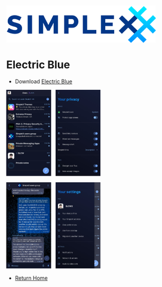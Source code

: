 <img src="../resources/logo-light.png">

# Electric Blue

* Download [Electric Blue](../themes/SxC_electricBlue.theme)

<img src="../screenshots/SxC_ElectricBlue01.jpg" width="120">&nbsp;&nbsp;&nbsp;<img src="../screenshots/SxC_ElectricBlue02.jpg" width="120">

<img src="../screenshots/SxC_ElectricBlue03.jpg" width="120">&nbsp;&nbsp;&nbsp;<img src="../screenshots/SxC_ElectricBlue04.jpg" width="120">

* [Return Home](/) 